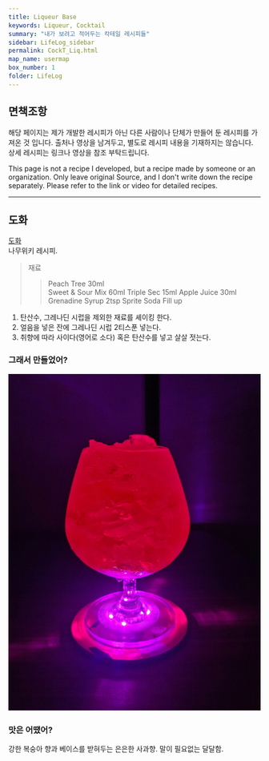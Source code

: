 ```yaml
---
title: Liqueur Base
keywords: Liqueur, Cocktail
summary: "내가 보려고 적어두는 칵테일 레시피들"
sidebar: LifeLog_sidebar
permalink: CockT_Liq.html
map_name: usermap
box_number: 1
folder: LifeLog
---
```


## 면책조항

해당 페이지는 제가 개발한 레시피가 아닌 다른 사람이나 단체가 만들어 둔 레시피를 가져온 것 입니다. 출처나 영상을 남겨두고, 별도로 레시피 내용을 기재하지는 않습니다. 상세 레시피는 링크나 영상을 참조 부탁드립니다.

This page is not a recipe I developed, but a recipe made by someone or an organization. Only leave original Source, and I don't write down the recipe separately. Please refer to the link or video for detailed recipes.

---

## 도화

[도화](https://namu.wiki/w/%EB%8F%84%ED%99%94#s-3.1)  
나무위키 레시피.    

> 재료
> > Peach Tree 30ml  
> > Sweet & Sour Mix 60ml
> > Triple Sec 15ml
> > Apple Juice 30ml
> > Grenadine Syrup 2tsp
> > Sprite Soda Fill up

1. 탄산수, 그레나딘 시럽을 제외한 재료를 셰이킹 한다.  
2. 얼음을 넣은 잔에 그레나딘 시럽 2티스푼 넣는다.  
3. 취향에 따라 사이다(영어로 소다) 혹은 탄산수를 넣고 살살 젓는다.  

### 그래서 만들었어?

![도화](./CockT_Img/peach_flower.jpg)  

### 맛은 어땠어?

강한 복숭아 향과 베이스를 받혀두는 은은한 사과향.  말이 필요없는 달달함.    
